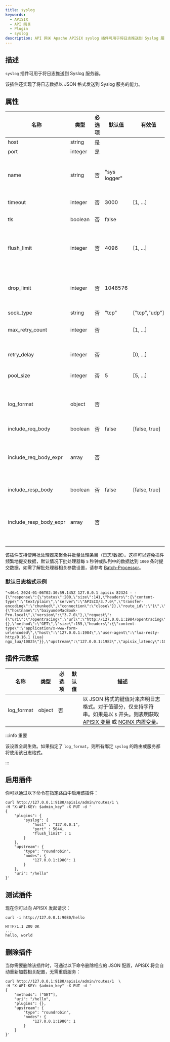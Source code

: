 ```yaml
---
title: syslog
keywords:
  - APISIX
  - API 网关
  - Plugin
  - syslog
description: API 网关 Apache APISIX syslog 插件可用于将日志推送到 Syslog 服务器。
---
```


<!--
#
# Licensed to the Apache Software Foundation (ASF) under one or more
# contributor license agreements.  See the NOTICE file distributed with
# this work for additional information regarding copyright ownership.
# The ASF licenses this file to You under the Apache License, Version 2.0
# (the "License"); you may not use this file except in compliance with
# the License.  You may obtain a copy of the License at
#
#     http://www.apache.org/licenses/LICENSE-2.0
#
# Unless required by applicable law or agreed to in writing, software
# distributed under the License is distributed on an "AS IS" BASIS,
# WITHOUT WARRANTIES OR CONDITIONS OF ANY KIND, either express or implied.
# See the License for the specific language governing permissions and
# limitations under the License.
#
-->

## 描述

`syslog` 插件可用于将日志推送到 Syslog 服务器。

该插件还实现了将日志数据以 JSON 格式发送到 Syslog 服务的能力。

## 属性

| 名称             | 类型     | 必选项 | 默认值       | 有效值        | 描述                                                                                                                                 |
| ---------------- | ------- | ------ | ------------ | ------------- | ------------------------------------------------------------------------------------------------------------------------------------ |
| host             | string  | 是     |              |               | IP 地址或主机名。                                                                                                                      |
| port             | integer | 是     |              |               | 目标上游端口。                                                                                                                         |
| name             | string  | 否     | "sys logger" |               | 标识 logger 的唯一标识符。如果您使用 Prometheus 监视 APISIX 指标，名称将以 `apisix_batch_process_entries` 导出。                                                                                                                |
| timeout          | integer | 否     | 3000         | [1, ...]      | 上游发送数据超时（以毫秒为单位）。                                                                                                       |
| tls              | boolean | 否     | false        |               | 当设置为 `true` 时执行 SSL 验证。                                                                                                       |
| flush_limit      | integer | 否     | 4096         | [1, ...]      | 如果缓冲的消息的大小加上当前消息的大小达到（> =）此限制（以字节为单位），则缓冲的日志消息将被写入日志服务器，默认为 4096（4KB）。              |
| drop_limit       | integer | 否     | 1048576      |               | 如果缓冲的消息的大小加上当前消息的大小大于此限制（以字节为单位），则由于缓冲区大小有限，当前的日志消息将被丢弃，默认为 1048576（1MB）。        |
| sock_type        | string  | 否     | "tcp"        | ["tcp","udp"] | 用于传输层的 IP 协议类型。                                                                                                               |
| max_retry_count  | integer | 否     |              | [1, ...]      | 连接到日志服务器失败或将日志消息发送到日志服务器失败后的最大重试次数。                                                                      |
| retry_delay      | integer | 否     |              | [0, ...]      | 重试连接到日志服务器或重试向日志服务器发送日志消息之前的时间延迟（以毫秒为单位）。                                                           |
| pool_size        | integer | 否     | 5            | [5, ...]      | `sock：keepalive` 使用的 Keepalive 池大小。                                                                                              |
| log_format             | object  | 否   |          |         | 以 JSON 格式的键值对来声明日志格式。对于值部分，仅支持字符串。如果是以 `$` 开头，则表明是要获取 [APISIX 变量](../apisix-variable.md) 或 [NGINX 内置变量](http://nginx.org/en/docs/varindex.html)。 |
| include_req_body | boolean | 否     | false        |  [false, true]    | 当设置为 `true` 时包括请求体。                                                                                                        |
| include_req_body_expr   | array         | 否   |       |               | 当 `include_req_body` 属性设置为 `true` 时的过滤器。只有当此处设置的表达式求值为 `true` 时，才会记录请求体。有关更多信息，请参阅 [lua-resty-expr](https://github.com/api7/lua-resty-expr) 。    |
| include_resp_body       | boolean       | 否   | false | [false, true] | 当设置为 `true` 时，包含响应体。                                                                                                                               |
| include_resp_body_expr  | array         | 否   |       |               | 当 `include_resp_body` 属性设置为 `true` 时进行过滤响应体，并且只有当此处设置的表达式计算结果为 `true` 时，才会记录响应体。更多信息，请参考 [lua-resty-expr](https://github.com/api7/lua-resty-expr)。 |

该插件支持使用批处理器来聚合并批量处理条目（日志/数据）。这样可以避免插件频繁地提交数据，默认情况下批处理器每 `5` 秒钟或队列中的数据达到 `1000` 条时提交数据，如需了解批处理器相关参数设置，请参考 [Batch-Processor](../batch-processor.md#配置)。

### 默认日志格式示例

```text
"<46>1 2024-01-06T02:30:59.145Z 127.0.0.1 apisix 82324 - - {\"response\":{\"status\":200,\"size\":141,\"headers\":{\"content-type\":\"text/plain\",\"server\":\"APISIX/3.7.0\",\"transfer-encoding\":\"chunked\",\"connection\":\"close\"}},\"route_id\":\"1\",\"server\":{\"hostname\":\"baiyundeMacBook-Pro.local\",\"version\":\"3.7.0\"},\"request\":{\"uri\":\"/opentracing\",\"url\":\"http://127.0.0.1:1984/opentracing\",\"querystring\":{},\"method\":\"GET\",\"size\":155,\"headers\":{\"content-type\":\"application/x-www-form-urlencoded\",\"host\":\"127.0.0.1:1984\",\"user-agent\":\"lua-resty-http/0.16.1 (Lua) ngx_lua/10025\"}},\"upstream\":\"127.0.0.1:1982\",\"apisix_latency\":100.99999809265,\"service_id\":\"\",\"upstream_latency\":1,\"start_time\":1704508259044,\"client_ip\":\"127.0.0.1\",\"latency\":101.99999809265}\n"
```

## 插件元数据

| 名称         | 类型     | 必选项 | 默认值 | 描述                                                                                                                                                             |
|------------|--------|-----|-----|----------------------------------------------------------------------------------------------------------------------------------------------------------------|
| log_format | object | 否   |     | 以 JSON 格式的键值对来声明日志格式。对于值部分，仅支持字符串。如果是以 `$` 开头。则表明获取 [APISIX 变量](../../../en/latest/apisix-variable.md) 或 [NGINX 内置变量](http://nginx.org/en/docs/varindex.html)。 |

:::info 重要

该设置全局生效。如果指定了 `log_format`，则所有绑定 `syslog` 的路由或服务都将使用该日志格式。

:::

## 启用插件

你可以通过以下命令在指定路由中启用该插件：

```shell
curl http://127.0.0.1:9180/apisix/admin/routes/1 \
-H "X-API-KEY: $admin_key" -X PUT -d '
{
    "plugins": {
        "syslog": {
            "host" : "127.0.0.1",
            "port" : 5044,
            "flush_limit" : 1
        }
    },
    "upstream": {
        "type": "roundrobin",
        "nodes": {
            "127.0.0.1:1980": 1
        }
    },
    "uri": "/hello"
}'
```

## 测试插件

现在你可以向 APISIX 发起请求：

```shell
curl -i http://127.0.0.1:9080/hello
```

```
HTTP/1.1 200 OK
...
hello, world
```

## 删除插件

当你需要删除该插件时，可通过以下命令删除相应的 JSON 配置，APISIX 将会自动重新加载相关配置，无需重启服务：

```shell
curl http://127.0.0.1:9180/apisix/admin/routes/1  \
-H "X-API-KEY: $admin_key" -X PUT -d '
{
    "methods": ["GET"],
    "uri": "/hello",
    "plugins": {},
    "upstream": {
        "type": "roundrobin",
        "nodes": {
            "127.0.0.1:1980": 1
        }
    }
}'
```
